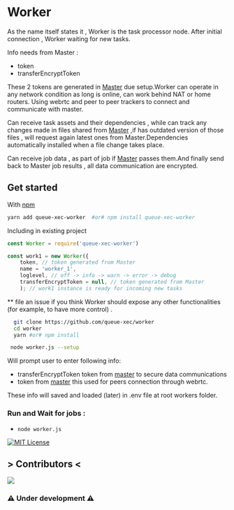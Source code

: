 
 
# Worker

As the name itself states it , Worker is the task processor node.
After initial connection , Worker waiting for new tasks.

Info needs from Master :
 - token
 - transferEncryptToken

These 2 tokens are generated in  [Master](https://github.com/queue-xec/master) due setup.Worker can operate in any network condition as long is online, can work behind NAT or home routers.
Using webrtc and peer to peer  trackers to connect and communicate with master.


Can receive task assets and their dependencies , while can track any changes made in files shared from   [Master](https://github.com/queue-xec/master) ,if has outdated version of those files , will request again latest ones from Master.Dependencies automatically installed when  a file change takes place.

Can receive job data , as part of job if   [Master](https://github.com/queue-xec/master) passes them.And finally send back to Master job results , all data communication are encrypted.

## Get started
With [npm](https://www.npmjs.com/package/queue-xec-worker) 
```bash
yarn add queue-xec-worker  #or# npm install queue-xec-worker
```
Including in existing project
```js
const Worker = require('queue-xec-worker')

const work1 = new Worker({
    token, // token generated from Master
    name = 'worker_1',
    loglevel, // off -> info -> warn -> error -> debug
    transferEncryptToken = null, // token generated from Master
    ); // work1 instance is ready for incoming new tasks
```
** file an issue if you think Worker should expose any other functionalities (for example, to have more control) .

```bash
  git clone https://github.com/queue-xec/worker
  cd worker
  yarn #or# npm install 
```

```bash 
 node worker.js --setup
 ```
Will prompt user to enter following info:
- transferEncryptToken  token from  [master](https://github.com/queue-xec/master) to secure data communications
- token from  [master](https://github.com/queue-xec/master) this used for peers connection through webrtc.

These info will saved and loaded (later) in .env file at root workers folder.

### Run and Wait for jobs : 
- `node worker.js`


[![MIT License](https://img.shields.io/apm/l/atomic-design-ui.svg?) ](https://github.com/tterb/atomic-design-ui/blob/master/LICENSEs)

 ## > Contributors <
<a  href="https://github.com/queue-xec/worker/graphs/contributors">
<img  src="https://contrib.rocks/image?repo=queue-xec/worker"  />
</a>


### ⚠️ Under development ⚠️
